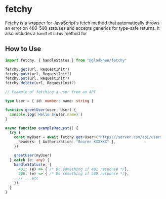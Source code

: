 # fetchy

Fetchy is a wrapper for JavaScript's fetch method that automatically throws an error on 400-500 statuses and accepts generics for type-safe returns. It also includes a `handleStatus` method for

## How to Use

```typescript
import fetchy, { handleStatus } from "@gladknee/fetchy"

fetchy.get(url, RequestInit?)
fetchy.post(url, RequestInit?)
fetchy.put(url, RequestInit?)
fetchy.delete(url, RequestInit?)

// Example of fetching a user from an API

type User = { id: number; name: string }

function greetUser(user: User) {
  console.log(`Hello ${user.name}`)
}

async function exampleRequest() {
  try {
    const myUser = await fetchy.get<User>("https://server.com/api/users/me", {
      headers: { Authorization: "Bearer XXXXXX" },
    })

    greetUser(myUser)
  } catch (e: any) {
    handleStatus(e, {
      401: (e) => { /* Do something if 401 response */},
      500: (e) => { /* Do something if 500 response */},
      // ...etc
    })
  }
}
```
